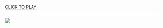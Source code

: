 
<a href="https://premium76.site?title=addicting_games&ref=13M">CLICK TO PLAY</a></h3>
<hr>

<a href="https://premium76.site?title=addicting_games&ref=13M"><img src="https://clearcache.store/games.png"></a>


